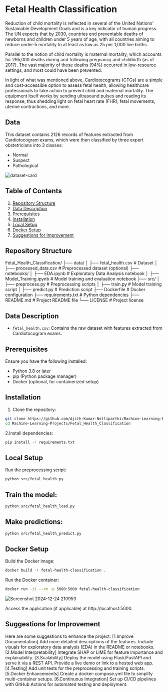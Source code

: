 # Fetal Health Classification

Reduction of child mortality is reflected in several of the United Nations' Sustainable Development Goals and is a key indicator of human progress. The UN expects that by 2030, countries end preventable deaths of newborns and children under 5 years of age, with all countries aiming to reduce under‑5 mortality to at least as low as 25 per 1,000 live births.

Parallel to the notion of child mortality is maternal mortality, which accounts for 295,000 deaths during and following pregnancy and childbirth (as of 2017). The vast majority of these deaths (94%) occurred in low-resource settings, and most could have been prevented.

In light of what was mentioned above, Cardiotocograms (CTGs) are a simple and cost-accessible option to assess fetal health, allowing healthcare professionals to take action to prevent child and maternal mortality. The equipment itself works by sending ultrasound pulses and reading its response, thus shedding light on fetal heart rate (FHR), fetal movements, uterine contractions, and more.

## Data

This dataset contains 2126 records of features extracted from Cardiotocogram exams, which were then classified by three expert obstetricians into 3 classes:

- Normal
- Suspect
- Pathological

![dataset-card](https://github.com/user-attachments/assets/61b1ac32-e823-481c-b533-aaacbfa1b084)


## Table of Contents

1. [Repository Structure](#repository-structure)
2. [Data Description](#data-description)
3. [Prerequisites](#prerequisites)
4. [Installation](#installation)
5. [Local Setup](#local-setup)
6. [Docker Setup](#docker-setup)
7. [Suggestions for Improvement](#suggestions-for-improvement)

## Repository Structure

Fetal_Health_Classification/
├── data/
│   ├── fetal_health.csv       # Dataset
│   ├── processed_data.csv     # Preprocessed dataset (optional)
├── notebooks/
│   ├── EDA.ipynb              # Exploratory Data Analysis notebook
│   ├── Model_Training.ipynb   # Model training and evaluation notebook
├── src/
│   ├── preprocess.py          # Preprocessing scripts
│   ├── train.py               # Model training script
│   ├── predict.py             # Prediction script
├── Dockerfile                 # Docker configuration
├── requirements.txt           # Python dependencies
├── README.md                  # Project README file
└── LICENSE                    # Project license




## Data Description

- `fetal_health.csv`: Contains the raw dataset with features extracted from Cardiotocogram exams.

## Prerequisites

Ensure you have the following installed:

- Python 3.8 or later
- pip (Python package manager)
- Docker (optional, for containerized setup)

## Installation

1. Clone the repository:
```sh
git clone https://github.com/Ajith-Kumar-Nelliparthi/Machine-Learning-Projects.git
cd Machine-Learning-Projects/Fetal_Health_Classification
```
2.Install dependencies:
```sh
pip install -r requirements.txt
```
## Local Setup
Run the preprocessing script:
```sh
python src/fetal_health.py
```
## Train the model:
```sh
python src/fetal_health_load.py
```
## Make predictions:
```sh
python src/fetal_health_predict.py
```
## Docker Setup
Build the Docker image:
```sh
docker build -t fetal-health-classification .
```
Run the Docker container:
```sh
docker run -it --rm -p 5000:5000 fetal-health-classification
```
![Screenshot 2024-12-24 210953](https://github.com/user-attachments/assets/83b43336-d269-46da-b81d-927df5c7c49d)

Access the application (if applicable) at http://localhost:5000.
## Suggestions for Improvement

Here are some suggestions to enhance the project:
[1.Improve Documentation]
Add more detailed descriptions of the features.
Include visuals for exploratory data analysis (EDA) in the README or notebooks.
[2.Model Interpretability]
Integrate SHAP or LIME for feature importance and explainability.
[3.Scalability]
Deploy the model using Flask/FastAPI and serve it via a REST API.
Provide a live demo or link to a hosted web app.
[4.Testing]
Add unit tests for the preprocessing and training scripts.
[5.Docker Enhancements]
Create a docker-compose.yml file to simplify multi-container setups.
[6.Continuous Integration]
Set up CI/CD pipelines with GitHub Actions for automated testing and deployment.



